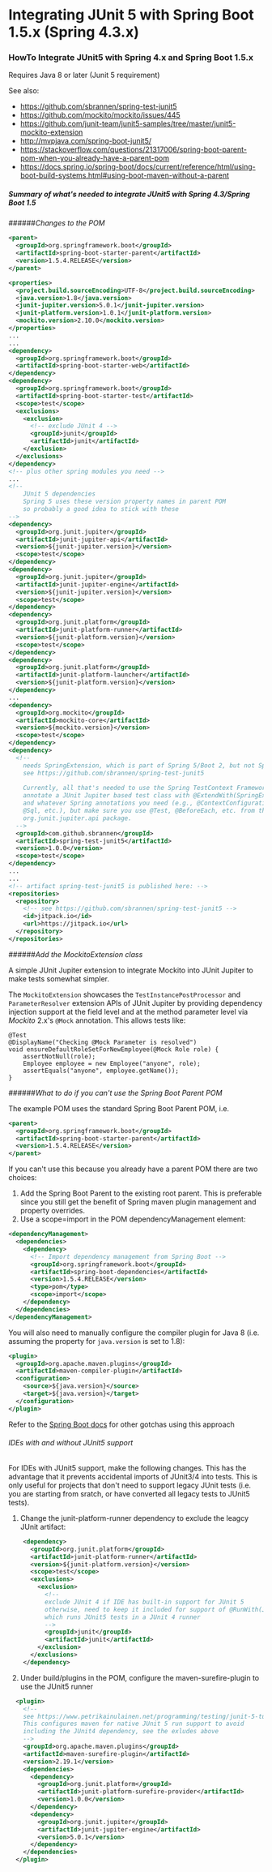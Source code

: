 # Integrating JUnit 5 with Spring Boot 1.5.x (Spring 4.3.x)

### HowTo Integrate JUnit5 with Spring 4.x and Spring Boot 1.5.x

Requires Java 8 or later (Junit 5 requirement)

See also:
* https://github.com/sbrannen/spring-test-junit5
* https://github.com/mockito/mockito/issues/445
* https://github.com/junit-team/junit5-samples/tree/master/junit5-mockito-extension
* http://mvpjava.com/spring-boot-junit5/
* https://stackoverflow.com/questions/21317006/spring-boot-parent-pom-when-you-already-have-a-parent-pom
* https://docs.spring.io/spring-boot/docs/current/reference/html/using-boot-build-systems.html#using-boot-maven-without-a-parent

##### Summary of what's needed to integrate JUnit5 with Spring 4.3/Spring Boot 1.5

######*Changes to the POM*

```xml
<parent>
  <groupId>org.springframework.boot</groupId>
  <artifactId>spring-boot-starter-parent</artifactId>
  <version>1.5.4.RELEASE</version>
</parent>

<properties>
  <project.build.sourceEncoding>UTF-8</project.build.sourceEncoding>
  <java.version>1.8</java.version>
  <junit-jupiter.version>5.0.1</junit-jupiter.version>
  <junit-platform.version>1.0.1</junit-platform.version>
  <mockito.version>2.10.0</mockito.version>
</properties>
...
...
<dependency>
  <groupId>org.springframework.boot</groupId>
  <artifactId>spring-boot-starter-web</artifactId>
</dependency>
<dependency>
  <groupId>org.springframework.boot</groupId>
  <artifactId>spring-boot-starter-test</artifactId>
  <scope>test</scope>
  <exclusions>
    <exclusion>
      <!-- exclude JUnit 4 -->
      <groupId>junit</groupId>
      <artifactId>junit</artifactId>
    </exclusion>
  </exclusions>
</dependency>
<!-- plus other spring modules you need -->
...
<!-- 
    JUnit 5 dependencies
    Spring 5 uses these version property names in parent POM
    so probably a good idea to stick with these
--> 
<dependency>
  <groupId>org.junit.jupiter</groupId>
  <artifactId>junit-jupiter-api</artifactId>
  <version>${junit-jupiter.version}</version>
  <scope>test</scope>
</dependency>
<dependency>
  <groupId>org.junit.jupiter</groupId>
  <artifactId>junit-jupiter-engine</artifactId>
  <version>${junit-jupiter.version}</version>
  <scope>test</scope>
</dependency>
<dependency>
  <groupId>org.junit.platform</groupId>
  <artifactId>junit-platform-runner</artifactId>
  <version>${junit-platform.version}</version>
  <scope>test</scope>
</dependency>
<dependency>
  <groupId>org.junit.platform</groupId>
  <artifactId>junit-platform-launcher</artifactId>
  <version>${junit-platform.version}</version>
</dependency>
...
<dependency>
  <groupId>org.mockito</groupId>
  <artifactId>mockito-core</artifactId>
  <version>${mockito.version}</version>
  <scope>test</scope>
</dependency>
<dependency>
  <!--
    needs SpringExtension, which is part of Spring 5/Boot 2, but not Spring 4.3.x/Boot 1.5.x
    see https://github.com/sbrannen/spring-test-junit5
    
    Currently, all that's needed to use the Spring TestContext Framework with JUnit 5 is to
    annotate a JUnit Jupiter based test class with @ExtendWith(SpringExtension.class)
    and whatever Spring annotations you need (e.g., @ContextConfiguration, @Transactional, 
    @Sql, etc.), but make sure you use @Test, @BeforeEach, etc. from the appropriate 
    org.junit.jupiter.api package.
  -->
  <groupId>com.github.sbrannen</groupId>
  <artifactId>spring-test-junit5</artifactId>
  <version>1.0.0</version>
  <scope>test</scope>
</dependency>
...
...
<!-- artifact spring-test-junit5 is published here: -->
<repositories>
  <repository>
    <!-- see https://github.com/sbrannen/spring-test-junit5 -->
    <id>jitpack.io</id>
    <url>https://jitpack.io</url>
  </repository>
</repositories>
```

######*Add the MockitoExtension class*

A simple JUnit Jupiter extension to integrate Mockito into JUnit Jupiter to make tests somewhat simpler.

The `MockitoExtension` showcases the `TestInstancePostProcessor` and `ParameterResolver` extension APIs of 
JUnit Jupiter by providing dependency injection support at the field level and at the method parameter 
level via *Mockito* 2.x's `@Mock` annotation. This allows tests like:

```
@Test
@DisplayName("Checking @Mock Parameter is resolved")
void ensureDefaultRoleSetForNewEmployee(@Mock Role role) {
    assertNotNull(role);
    Employee employee = new Employee("anyone", role);
    assertEquals("anyone", employee.getName());
}
```

######*What to do if you can't use the Spring Boot Parent POM*

The example POM uses the standard Spring Boot Parent POM, i.e.
```xml
<parent>
  <groupId>org.springframework.boot</groupId>
  <artifactId>spring-boot-starter-parent</artifactId>
  <version>1.5.4.RELEASE</version>
</parent>
```

If you can't use this because you already have a parent POM there are two choices:
  1. Add the Spring Boot Parent to the existing root parent. This is preferable since
  you still get the benefit of Spring maven plugin management and property overrides.
  2. Use a scope=import in the POM dependencyManagement element:
  ```xml
  <dependencyManagement>
    <dependencies>
      <dependency>
        <!-- Import dependency management from Spring Boot -->
        <groupId>org.springframework.boot</groupId>
        <artifactId>spring-boot-dependencies</artifactId>
        <version>1.5.4.RELEASE</version>
        <type>pom</type>
        <scope>import</scope>
      </dependency>
    </dependencies>
  </dependencyManagement>
  ```
  You will also need to manually configure the compiler plugin for Java 8 (i.e. assuming the 
  property for ```java.version``` is set to 1.8):
  ```xml
  <plugin>
    <groupId>org.apache.maven.plugins</groupId>
    <artifactId>maven-compiler-plugin</artifactId>
    <configuration>
      <source>${java.version}</source>
      <target>${java.version}</target>
    </configuration>
  </plugin>
 ``` 
 Refer to the 
 [Spring Boot docs](https://docs.spring.io/spring-boot/docs/current/reference/html/using-boot-build-systems.html#using-boot-maven-without-a-parent) 
 for other gotchas using this approach
 
 
###### IDEs with and without JUnit5 support

For IDEs with JUnit5 support, make the following changes. This has the advantage that it prevents
accidental imports of JUnit3/4 into tests. This is only useful for projects that don't need to support 
legacy JUnit tests (i.e. you are starting from sratch, or have converted all legacy tests to JUnit5 tests).

1. Change the junit-platform-runner dependency to exclude the leagcy JUnit artifact:
```xml
    <dependency>
      <groupId>org.junit.platform</groupId>
      <artifactId>junit-platform-runner</artifactId>
      <version>${junit-platform.version}</version>
      <scope>test</scope>
      <exclusions>
        <exclusion>
          <!--
          exclude JUnit 4 if IDE has built-in support for JUnit 5
          otherwise, need to keep it included for support of @RunWith(JUnitPlatform.class)
          which runs JUnit5 tests in a JUnit 4 runner
          -->
          <groupId>junit</groupId>
          <artifactId>junit</artifactId>
        </exclusion>
      </exclusions>
    </dependency>
```
2. Under build/plugins in the POM, configure the maven-surefire-plugin to use the JUnit5 runner
```xml
  <plugin>
    <!--
    see https://www.petrikainulainen.net/programming/testing/junit-5-tutorial-running-unit-tests-with-maven/
    This configures maven for native JUnit 5 run support to avoid
    including the JUnit4 dependency, see the exludes above
    -->
    <groupId>org.apache.maven.plugins</groupId>
    <artifactId>maven-surefire-plugin</artifactId>
    <version>2.19.1</version>
    <dependencies>
      <dependency>
        <groupId>org.junit.platform</groupId>
        <artifactId>junit-platform-surefire-provider</artifactId>
        <version>1.0.0</version>
      </dependency>
      <dependency>
        <groupId>org.junit.jupiter</groupId>
        <artifactId>junit-jupiter-engine</artifactId>
        <version>5.0.1</version>
      </dependency>
    </dependencies>
  </plugin>

```
 